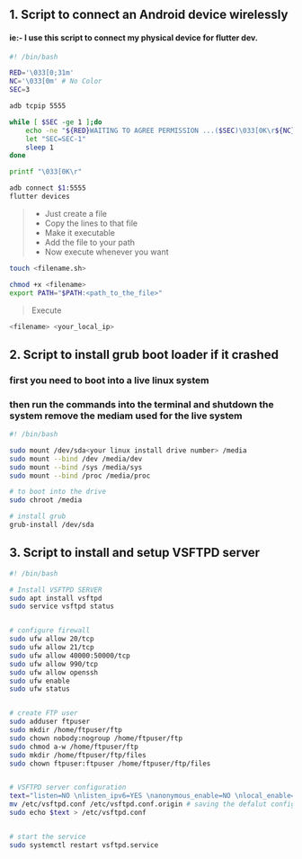 ## 1. Script to connect an Android device wirelessly
#### ie:- I use this script to connect my physical device for flutter dev.
```sh
#! /bin/bash

RED='\033[0;31m'
NC='\033[0m' # No Color
SEC=3

adb tcpip 5555

while [ $SEC -ge 1 ];do
    echo -ne "${RED}WAITING TO AGREE PERMISSION ...($SEC)\033[0K\r${NC}"
    let "SEC=SEC-1"
    sleep 1
done

printf "\033[0K\r"

adb connect $1:5555
flutter devices


```
> - Just create a file<br>
> - Copy the lines to that file<br>
> - Make it executable<br>
> - Add the file to your path<br>
> - Now execute whenever you want<br>


```sh
touch <filename.sh>
```
```sh
chmod +x <filename>
export PATH="$PATH:<path_to_the_file>"
```
> Execute
``` sh
<filename> <your_local_ip>
```
## 2. Script to install grub boot loader if it crashed
### first you need to boot into a live linux system
### then run the commands into the terminal and shutdown the system remove the mediam used for the live system

```sh
#! /bin/bash

sudo mount /dev/sda<your linux install drive number> /media
sudo mount --bind /dev /media/dev
sudo mount --bind /sys /media/sys
sudo mount --bind /proc /media/proc

# to boot into the drive
sudo chroot /media

# install grub
grub-install /dev/sda


```

## 3. Script to install and setup VSFTPD server

```sh
#! /bin/bash

# Install VSFTPD SERVER
sudo apt install vsftpd
sudo service vsftpd status


# configure firewall
sudo ufw allow 20/tcp
sudo ufw allow 21/tcp
sudo ufw allow 40000:50000/tcp
sudo ufw allow 990/tcp
sudo ufw allow openssh
sudo ufw enable
sudo ufw status


# create FTP user
sudo adduser ftpuser
sudo mkdir /home/ftpuser/ftp
sudo chown nobody:nogroup /home/ftpuser/ftp
sudo chmod a-w /home/ftpuser/ftp
sudo mkdir /home/ftpuser/ftp/files
sudo chown ftpuser:ftpuser /home/ftpuser/ftp/files


# VSFTPD server configuration
text="listen=NO \nlisten_ipv6=YES \nanonymous_enable=NO \nlocal_enable=YES \nwrite_enable=YES \nlocal_umask=022 \ndirmessage_enable=YES \nuse_localtime=YES \nxferlog_enable=YES \nconnect_from_port_20=YES \nchroot_local_user=YES \nsecure_chroot_dir=/var/run/vsftpd/empty \npam_service_name=vsftpd \nforce_dot_files=YES \npasv_min_port=40000 \npasv_max_port=50000 \nuser_sub_token=$USER \nlocal_root=/home/$USER/ftp"
mv /etc/vsftpd.conf /etc/vsftpd.conf.origin # saving the defalut configuration to new file
sudo echo $text > /etc/vsftpd.conf


# start the service
sudo systemctl restart vsftpd.service
```
